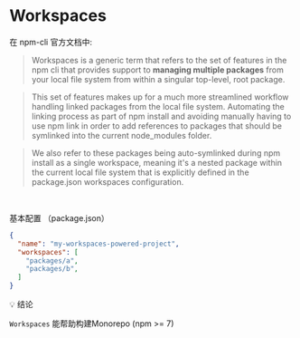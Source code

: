 # Workspaces

<div v-click-hide>

在 npm-cli 官方文档中:

> Workspaces is a generic term that refers to the set of features in the npm cli that provides support to **managing multiple packages** from your local file system from within a singular top-level, root package.

> This set of features makes up for a much more streamlined workflow handling linked packages from the local file system. Automating the linking process as part of npm install and avoiding manually having to use npm link in order to add references to packages that should be symlinked into the current node_modules folder.

> We also refer to these packages being auto-symlinked during npm install as a single workspace, meaning it's a nested package within the current local file system that is explicitly defined in the package.json workspaces configuration.


<br/>

基本配置 （package.json）

```json {all|4-5|all}
{
  "name": "my-workspaces-powered-project",
  "workspaces": [
    "packages/a",
    "packages/b",
  ]
}
```
</div>

<v-after>

💡 结论

`Workspaces` 能帮助构建Monorepo (npm >= 7)

</v-after>

<style>
  .slidev-page-10,
  .slidev-layout.my-custom-layout {
    .slidev-vclick-target {
      transition: all 500ms ease;
    }

    .slidev-vclick-hidden {
      transform:  scale(0);
      position: absolute;
    }
  }
</style>


<!--
1. 是一个通用术语，是npm cli提供的一个功能集合
2. 能从root-level, root package中直接管理目录下的多个packages
3. 避免手动使用npm link子package到node_modules下
4. 提供了显示声明的配置方法

 -->
